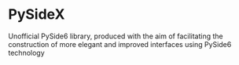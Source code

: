 # PySideX
Unofficial PySide6 library, produced with the aim of facilitating the construction of more elegant and improved interfaces using PySide6 technology
